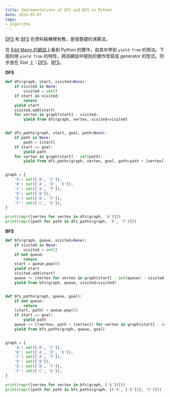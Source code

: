 ```yaml
---
title: Implementations of DFS and BFS in Python
date: 2014-05-07
tags:
- algorithm
---
```


[DFS](http://zh.wikipedia.org/zh-tw/%E6%B7%B1%E5%BA%A6%E4%BC%98%E5%85%88%E6%90%9C%E7%B4%A2) 和 [BFS](http://zh.wikipedia.org/zh-tw/%E5%B9%BF%E5%BA%A6%E4%BC%98%E5%85%88%E6%90%9C%E7%B4%A2) 在資料結構裡有教，是很基礎的演算法。
<!-- more -->
在 [Edd Mann 的網誌](http://eddmann.com/posts/depth-first-search-and-breadth-first-search-in-python/)上看到 Python 的實作，由其中學到 `yield from` 的用法。下面利用 `yield from` 的特性，將該網誌中提到的實作改寫成 generator 的型式。同步放在 Gist 上：[DFS](https://gist.github.com/changyuheng/08ffb779d83679393926)、[BFS](https://gist.github.com/changyuheng/97d320206af9a0018d7d)。

**DFS**

```python
def dfs(graph, start, visited=None):
    if visited is None:
        visited = set()
    if start in visited:
        return
    yield start
    visited.add(start)
    for vertex in graph[start] - visited:
        yield from dfs(graph, vertex, visited=visited)


def dfs_paths(graph, start, goal, path=None):
    if path is None:
        path = [start]
    if start == goal:
        yield path
    for vertex in graph[start] - set(path):
        yield from dfs_paths(graph, vertex, goal, path=path + [vertex])


graph = {
    'A': set(['B', 'C']),
    'B': set(['A', 'D', 'E']),
    'C': set(['A', 'F']),
    'D': set(['B']),
    'E': set(['B', 'F']),
    'F': set(['C', 'E']),
}

print(repr([vertex for vertex in dfs(graph, 'A')]))
print(repr([path for path in dfs_paths(graph, 'A', 'F')]))
```

**BFS**

``` python
def bfs(graph, queue, visited=None):
    if visited is None:
        visited = set()
    if not queue:
        return
    start = queue.pop(0)
    yield start
    visited.add(start)
    queue += [vertex for vertex in graph[start] - set(queue) - visited]
    yield from bfs(graph, queue, visited=visited)


def bfs_paths(graph, queue, goal):
    if not queue:
        return
    (start, path) = queue.pop(0)
    if start == goal:
        yield path
    queue += [(vertex, path + [vertex]) for vertex in graph[start] - set(path)]
    yield from bfs_paths(graph, queue, goal)


graph = {
    'A': set(['B', 'C']),
    'B': set(['A', 'D', 'E']),
    'C': set(['A', 'F']),
    'D': set(['B']),
    'E': set(['B', 'F']),
    'F': set(['C', 'E']),
}

print(repr([vertex for vertex in bfs(graph, ['A'])]))
print(repr([path for path in bfs_paths(graph, [('A', ['A'])], 'F')]))
```
